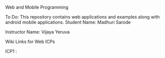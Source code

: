 Web and Mobile Programming

To Do: This repository contains web applications and examples along with android mobile applications.
Student Name: Madhuri Sarode

Instructor Name: Vijaya Yeruva

Wiki Links for Web ICPs

ICP1 : 

